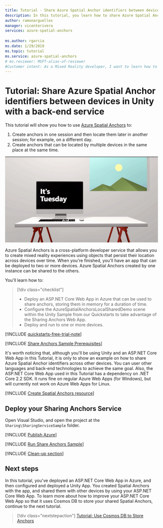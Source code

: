 ```yaml
---
title: Tutorial - Share Azure Spatial Anchor identifiers between devices in Unity with a back-end service  | Microsoft Docs
description: In this tutorial, you learn how to share Azure Spatial Anchor identifiers between devices in Unity with a back-end service.
author: ramonarguelles
manager: vicenterivera
services: azure-spatial-anchors

ms.author: rgarcia
ms.date: 1/29/2019
ms.topic: tutorial
ms.service: azure-spatial-anchors
# ms.reviewer: MSFT-alias-of-reviewer
#Customer intent: As a Mixed Reality developer, I want to learn how to share Azure Spatial Anchor identifiers between devices in Unity with a back-end service.
---
```

# Tutorial: Share Azure Spatial Anchor identifiers between devices in Unity with a back-end service

This tutorial will show you how to use [Azure Spatial Anchors](../overview.md) to:

1. Create anchors in one session and then locate them later in another session; for example, on a different day.
2. Create anchors that can be located by multiple devices in the same place at the same time.

![Persistence](./media/persistence.gif)

Azure Spatial Anchors is a cross-platform developer service that allows you to create mixed reality experiences using objects that persist their location across devices over time. When you're finished, you'll have an app that can be deployed to two or more devices. Azure Spatial Anchors created by one instance can be shared to the others.

You'll learn how to:

> [!div class="checklist"]
> * Deploy an ASP.NET Core Web App in Azure that can be used to share anchors, storing them in memory for a duration of time.
> * Configure the AzureSpatialAnchorsLocalSharedDemo scene within the Unity Sample from our Quickstarts to take advantage of the Sharing Anchors Web App.
> * Deploy and run to one or more devices.

[!INCLUDE [quickstarts-free-trial-note](../../../includes/quickstarts-free-trial-note.md)]

[!INCLUDE [Share Anchors Sample Prerequisites](../../../includes/spatial-anchors-share-sample-prereqs.md)]

It's worth noticing that, although you'll be using Unity and an ASP.NET Core Web App in this Tutorial, it is only to show an example on how to share Azure Spatial Anchor identifiers across other devices. You can user other languages and back-end technologies to achieve the same goal. Also, the ASP.NET Core Web App used in this Tutorial has a dependency on .NET Core 2.2 SDK. It runs fine on regular Azure Web Apps (for Windows), but will currently not work on Azure Web Apps for Linux.

[!INCLUDE [Create Spatial Anchors resource](../../../includes/spatial-anchors-get-started-create-resource.md)]

## Deploy your Sharing Anchors Service

Open Visual Studio, and open the project at the `Sharing\SharingServiceSample` folder.

[!INCLUDE [Publish Azure](../../../includes/spatial-anchors-publish-azure.md)]

[!INCLUDE [Run Share Anchors Sample](../../../includes/spatial-anchors-run-share-sample.md)]

[!INCLUDE [Clean-up section](../../../includes/clean-up-section-portal.md)]

## Next steps

In this tutorial, you've deployed an ASP.NET Core Web App in Azure, and then configured and deployed a Unity App. You created Spatial Anchors with the app, and shared them with other devices by using your ASP.NET Core Web App. To learn more about how to improve your ASP.NET Core Web App so that it uses Cosmos DB to store your shared Spatial Anchors, continue to the next tutorial.

> [!div class="nextstepaction"]
> [Tutorial: Use Cosmos DB to Store Anchors](./tutorial-use-cosmos-db-to-store-anchors.md)
